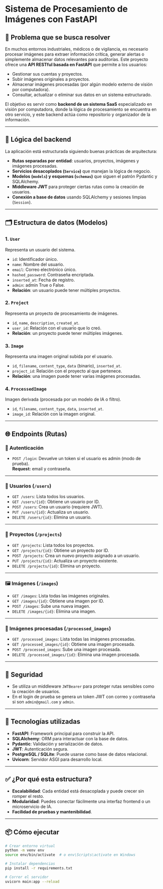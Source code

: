 # Sistema de Procesamiento de Imágenes con FastAPI

## 🧩 Problema que se busca resolver

En muchos entornos industriales, médicos o de vigilancia, es necesario procesar imágenes para extraer información crítica, generar alertas o simplemente almacenar datos relevantes para auditorías. Este proyecto ofrece una **API RESTful basada en FastAPI** que permite a los usuarios:

- Gestionar sus cuentas y proyectos.
- Subir imágenes originales a proyectos.
- Almacenar imágenes procesadas (por algún modelo externo de visión por computadora).
- Consultar, actualizar o eliminar sus datos en un sistema estructurado.

El objetivo es servir como **backend de un sistema SaaS** especializado en visión por computadora, donde la lógica de procesamiento se encuentra en otro servicio, y este backend actúa como repositorio y organizador de la información.

---

## 🧠 Lógica del backend

La aplicación está estructurada siguiendo buenas prácticas de arquitectura:

- **Rutas separadas por entidad**: usuarios, proyectos, imágenes y imágenes procesadas.
- **Servicios desacoplados (`Service`)** que manejan la lógica de negocio.
- **Modelos (`models`) y esquemas (`schemas`)** que siguen el patrón Pydantic y SQLAlchemy.
- **Middleware JWT** para proteger ciertas rutas como la creación de usuarios.
- **Conexión a base de datos** usando SQLAlchemy y sesiones limpias (`Session`).

---

## 🗂️ Estructura de datos (Modelos)

### 1. `User`

Representa un usuario del sistema.

- `id`: Identificador único.
- `name`: Nombre del usuario.
- `email`: Correo electrónico único.
- `hashed_password`: Contraseña encriptada.
- `inserted_at`: Fecha de registro.
- `admin`: admin True o False.
- **Relación**: un usuario puede tener múltiples proyectos.

### 2. `Project`

Representa un proyecto de procesamiento de imágenes.

- `id`, `name`, `description`, `created_at`.
- `user_id`: Relación con el usuario que lo creó.
- **Relación**: un proyecto puede tener múltiples imágenes.

### 3. `Image`

Representa una imagen original subida por el usuario.

- `id`, `filename`, `content_type`, `data` (binario), `inserted_at`.
- `project_id`: Relación con el proyecto al que pertenece.
- **Relación**: una imagen puede tener varias imágenes procesadas.

### 4. `ProcessedImage`

Imagen derivada (procesada por un modelo de IA o filtro).

- `id`, `filename`, `content_type`, `data`, `inserted_at`.
- `image_id`: Relación con la imagen original.

---

## 🌐 Endpoints (Rutas)

### 🔐 Autenticación

- `POST /login`: Devuelve un token si el usuario es admin (modo de prueba).  
  **Request:** email y contraseña.

---

### 👤 Usuarios (`/users`)

- `GET /users`: Lista todos los usuarios.
- `GET /users/{id}`: Obtiene un usuario por ID.
- `POST /users`: Crea un usuario (requiere JWT).
- `PUT /users/{id}`: Actualiza un usuario.
- `DELETE /users/{id}`: Elimina un usuario.

---

### 📁 Proyectos (`/projects`)

- `GET /projects`: Lista todos los proyectos.
- `GET /projects/{id}`: Obtiene un proyecto por ID.
- `POST /projects`: Crea un nuevo proyecto asignado a un usuario.
- `PUT /projects/{id}`: Actualiza un proyecto existente.
- `DELETE /projects/{id}`: Elimina un proyecto.

---

### 🖼️ Imágenes (`/images`)

- `GET /images`: Lista todas las imágenes originales.
- `GET /images/{id}`: Obtiene una imagen por ID.
- `POST /images`: Sube una nueva imagen.
- `DELETE /images/{id}`: Elimina una imagen.

---

### 🧠 Imágenes procesadas (`/processed_images`)

- `GET /processed_images`: Lista todas las imágenes procesadas.
- `GET /processed_images/{id}`: Obtiene una imagen procesada.
- `POST /processed_images`: Sube una imagen procesada.
- `DELETE /processed_images/{id}`: Elimina una imagen procesada.

---

## 🔐 Seguridad

- Se utiliza un middleware `JWTBearer` para proteger rutas sensibles como la creación de usuarios.
- En el login de prueba se genera un token JWT con correo y contraseña si son `admin@gmail.com` y `admin`.

---

## 🚀 Tecnologías utilizadas

- **FastAPI**: Framework principal para construir la API.
- **SQLAlchemy**: ORM para interactuar con la base de datos.
- **Pydantic**: Validación y serialización de datos.
- **JWT**: Autenticación segura.
- **PostgreSQL / SQLite**: Puede usarse como base de datos relacional.
- **Uvicorn**: Servidor ASGI para desarrollo local.

---

## ✅ ¿Por qué esta estructura?

- **Escalabilidad**: Cada entidad está desacoplada y puede crecer sin romper el resto.
- **Modularidad**: Puedes conectar fácilmente una interfaz frontend o un microservicio de IA.
- **Facilidad de pruebas y mantenibilidad**.

---

## 📦 Cómo ejecutar

```bash
# Crear entorno virtual
python -m venv env
source env/bin/activate  # o env\Scripts\activate en Windows

# Instalar dependencias
pip install -r requirements.txt

# Correr el servidor
uvicorn main:app --reload
